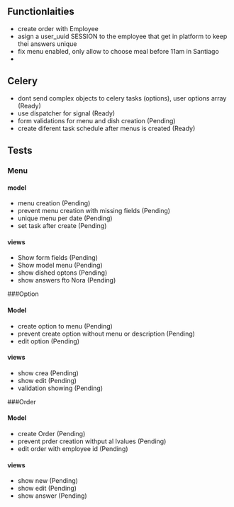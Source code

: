 ## Functionlaities
- create order with Employee
- asign a user_uuid SESSION to the employee that get in platform to keep thei answers unique
- fix menu enabled, only allow to choose meal before 11am in Santiago
- 

## Celery

- dont send complex objects to celery tasks (options), user options array (Ready)
- use dispatcher for signal (Ready)
- form validations for menu and dish creation (Pending)
- create diferent task schedule after menus is created (Ready)

## Tests

### Menu

#### model
- menu creation (Pending)
- prevent menu creation with missing fields (Pending)
- unique menu per date (Pending)
- set task after create (Pending)

#### views
- Show form fields (Pending)
- Show model menu (Pending)
- show dished optons (Pending)
- show answers fto Nora (Pending)


###Option

#### Model
- create option to menu (Pending)
- prevent create option without menu or description (Pending)
- edit option (Pending)

#### views
- show crea (Pending)
- show edit (Pending)
- validation showing (Pending)

###Order

#### Model
- create Order  (Pending)
- prevent prder creation withput al lvalues (Pending)
- edit order with employee id (Pending)

#### views
- show new (Pending)
- show edit (Pending)
- show answer (Pending)



